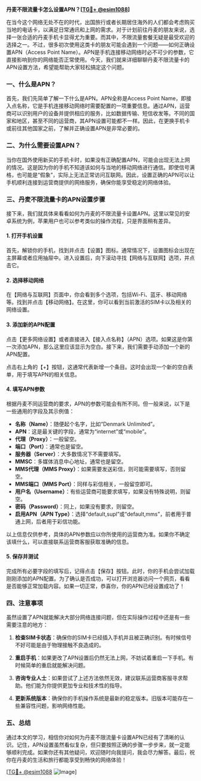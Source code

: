 **丹麦不限流量卡怎么设置APN？[[TG💪+ @esim1088](https://t.me/s/esim1088)]**

在当今这个网络无处不在的时代，出国旅行或者长期居住海外的人们都会考虑购买当地的电话卡，以满足日常通讯和上网的需求。对于计划前往丹麦的朋友来说，选择一张合适的丹麦手机卡显得尤为重要。而其中，不限流量套餐无疑是最受欢迎的选择之一。不过，很多初次使用这类卡的朋友可能会遇到一个问题——如何正确设置APN（Access Point Name）。APN是手机连接移动网络时必不可少的参数，它直接影响到你的网络能否正常使用。今天，我们就来详细聊聊丹麦不限流量卡的APN设置方法，希望能帮助大家轻松搞定这个问题。

### 一、什么是APN？

首先，我们先简单了解一下什么是APN。APN全称是Access Point Name，即接入点名称，它是手机连接移动网络时需要配置的一项重要信息。通过APN，运营商可以识别用户的设备并提供相应的服务，比如数据传输、短信收发等。不同的国家和地区，甚至不同的运营商，其APN设置可能都不一样。因此，在更换手机卡或前往其他国家之前，了解并正确设置APN是非常必要的。

### 二、为什么需要设置APN？

当你在国外使用新买的手机卡时，如果没有正确配置APN，可能会出现无法上网的情况。这是因为你的手机不知道该如何与当地的移动网络进行通信。即使信号满格，也可能是“假象”，实际上无法正常访问互联网。因此，设置正确的APN可以让手机顺利连接到运营商提供的网络服务，确保你能享受稳定的网络体验。

### 三、丹麦不限流量卡的APN设置步骤

接下来，我们就具体来看看如何为丹麦的不限流量卡设置APN。这里以常见的安卓系统为例，苹果用户也可以参考类似的操作流程，只是界面稍有差异。

#### 1. 打开手机设置

首先，解锁你的手机，找到并点击【设置】图标。通常情况下，设置图标会出现在主屏幕或者应用抽屉中。进入设置后，向下滚动寻找【网络与互联网】选项，并点击它。

#### 2. 选择移动网络

在【网络与互联网】页面中，你会看到多个选项，包括Wi-Fi、蓝牙、移动网络等。找到并点击【移动网络】。在这里，你可以看到当前激活的SIM卡以及相关的网络设置。

#### 3. 添加新的APN配置

点击【更多网络设置】或者直接进入【接入点名称】（APN）选项。如果这是你第一次添加APN，那么这里应该显示为空白。接下来，我们需要手动添加一个新的APN配置。

点击右上角的【+】按钮，这通常代表新增一个条目。这时会出现一个新的空白表单，用于填写APN的相关信息。

#### 4. 填写APN参数

根据丹麦不同运营商的要求，APN的参数可能会有所不同。但一般来说，以下是一些通用的字段及其示例值：

- **名称（Name）**：随便起个名字，比如“Denmark Unlimited”。
- **APN**：这是最关键的字段，通常为“internet”或“mobile”。
- **代理（Proxy）**：一般留空。
- **端口（Port）**：通常也是留空。
- **服务器（Server）**：大多数情况下不需要填写。
- **MMSC**：多媒体消息中心地址，通常也是留空。
- **MMS代理（MMS Proxy）**：如果需要发送彩信，则可能需要填写，否则留空。
- **MMS端口（MMS Port）**：同样与彩信相关，一般留空即可。
- **用户名（Username）**：有些运营商可能要求填写，如果没有特殊说明，则留空。
- **密码（Password）**：同上，如果没有要求，则留空。
- **启用APN（APN Type）**：选择“default,supl”或“default,mms”，前者用于普通上网，后者用于彩信功能。

以上信息仅供参考，具体的APN参数应以你所使用的运营商为准。如果你不确定该填什么，可以直接联系运营商客服获取准确的信息。

#### 5. 保存并测试

完成所有必要字段的填写后，记得点击【保存】按钮。此时，你的手机会尝试加载刚刚添加的APN配置。为了确认是否成功，可以打开浏览器访问一个网页，看看是否能够正常加载内容。如果一切正常，恭喜你，你的APN已经设置成功了！

### 四、注意事项

虽然设置了APN就能解决大部分网络连接问题，但在实际操作过程中还是有一些需要注意的地方：

1. **检查SIM卡状态**：确保你的SIM卡已经插入手机并且被正确识别。有时候信号不好可能是由于物理接触不良造成的。
   
2. **重启手机**：如果更改了APN设置后仍然无法上网，不妨试着重启一下手机。有时候简单的重启就能解决问题。

3. **咨询专业人士**：如果尝试了上述方法依然无效，建议联系运营商客服寻求帮助。他们能为你提供更加专业和技术性的指导。

4. **更新系统版本**：确保你的手机操作系统是最新的稳定版本。旧版本可能存在一些兼容性问题，影响网络性能。

### 五、总结

通过本文的学习，相信你对如何为丹麦不限流量卡设置APN已经有了清晰的认识。记住，APN设置虽然看似复杂，但只要按照正确的步骤一步步来，就一定能够顺利完成。如果你还有其他疑问，欢迎随时向我提问，我会尽力解答。最后，祝你在丹麦的生活和旅行都能享受到畅快的网络体验！

[[TG💪+ @esim1088](https://t.me/s/esim1088) ![Image](https://i.postimg.cc/4NQfJmqS/Snipaste-2025-05-13-00-14-12.png)]
